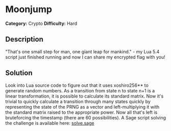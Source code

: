 # Moonjump
**Category:** Crypto
**Difficulty:** Hard

## Description
"That's one small step for man, one giant leap for mankind." - my Lua 5.4 script just finished running and now I can share my encrypted flag with you!

## Solution
Look into Lua source code to figure out that it uses xoshiro256** to generate random numbers. As a transition from state n to state n+1 is a linear transformation, it is possible to calculate its standard matrix. Now it's trivial to quickly calculate a transition through many states quickly by representing the state of the PRNG as a vector and left-multiplying it with the standard matrix raised to the appropriate power. Now all that's left is bruteforcing the timestamp (there are 60 possibilities). A Sage script solving the challenge is available here: [solve.sage](./src/solve.sage)